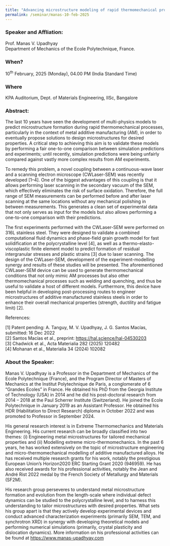 ```yaml
---
title: "Advancing microstructure modeling of rapid thermomechanical processes: Experiment-modelling  synergy using a novel CW Laser and SEM coupling (10/02/25)"
permalink: /seminar/manas-10-feb-2025
---
```

### Speaker and Affliation:
Prof. Manas V. Upadhyay<br>
Department of Mechanics of the Ecole Polytechnique, France. 

### When?
10<sup>th</sup> February, 2025 (Monday), 04.00 PM (India Standard Time)

### Where
KPA Auditorium, Dept. of Materials Engineering, IISc, Bangalore

### Abstract:  

The last 10 years have seen the development of multi-physics models to predict microstructure formation during rapid thermomechanical processes, particularly in the context of metal additive manufacturing (AM), in order to eventually propose solutions to design microstructures for desired properties. A critical step to achieving this aim is to validate these models by performing a fair one-to-one comparison between simulation predictions and experiments; until recently, simulation predictions were being unfairly compared against vastly more complex results from AM experiments.

To remedy this problem, a novel coupling between a continuous-wave laser and a scanning electron microscope (CWLaser-SEM) was recently developed [1–4]. One of the biggest advantages of this coupling is that it allows performing laser scanning in the secondary vacuum of the SEM, which effectively eliminates the risk of surface oxidation. Therefore, the full range of SEM measurements can be performed before and after laser scanning at the same locations without any mechanical polishing in between measurements. This generates a clean set of experimental data that not only serves as input for the models but also allows performing a one-to-one comparison with their predictions.

The first experiments performed with the CWLaser-SEM were performed on 316L stainless steel. They were designed to validate a combined computational fluid dynamics and phase-field grain growth model for fast solidification at the polycrystalline level [4], as well as a thermo-elasto-viscoplastic finite element model to predict formation of residual intergranular stresses and plastic strains [3] due to laser scanning. The design of the CWLaser-SEM, development of the experiment-modelling synergy and results of these studies will be presented.
The aforementioned CWLaser-SEM device can be used to generate thermomechanical conditions that not only mimic AM processes but also other thermomechanical processes such as welding and quenching, and thus be useful to validate a host of different models. Furthermore, this device have been helpful in developing post-processing routes to engineer microstructures of additive manufactured stainless steels in order to enhance their overall mechanical properties (strength, ductility and fatigue limit) [2].

References:

[1] Patent pending: A. Tanguy, M. V. Upadhyay, J. G. Santos Macías, submitted: 16 Dec 2022<br>
[2] Santos Macías et al., preprint: https://hal.science/hal-04530203<br>
[3] Chadwick et al., Acta Materialia 282 (2025) 120482<br>
[4] Mohanan et al., Materialia 34 (2024) 102082<br>

### About the Speaker: 
 
Manas V. Upadhyay is a Professor in the Department of Mechanics of the Ecole Polytechnique (France), and the Program Director of Masters of Mechanics at the Institut Polytechnique de Paris, a conglomerate of 6 “Grandes Ecoles” in France. He obtained his PhD from the Georgia Institute of Technology (USA) in 2014 and he did his post-doctoral research from 2014 – 2018 at the Paul Scherrer Institute (Switzerland). He joined the Ecole Polytechnique in January 2019 as an Assistant Professor. He obtained his HDR (Habilitation to Direct Research) diploma in October 2022 and was promoted to Professor in September 2024.

His general research interest is in Extreme Thermomechanics and Materials Engineering. His current research can be broadly classified into two themes: (i) Engineering metal microstructures for tailored mechanical properties and (ii) Modelling extreme micro-thermomechanics. In the past 6 years, he has worked extensively on the topic of microstructure engineering and micro-thermomechanical modelling of additive manufactured alloys. He has received multiple research grants for his work, notably the prestigious European Union’s Horizon2020 ERC Starting Grant 2020 (946959). He has also received awards for his professional activities, notably the Jean and André Rist 2022 medal by the French Society of Metallurgy and Materials (SF2M).

His research group perseveres to understand metal microstructure formation and evolution from the length-scale where individual defect dynamics can be studied to the polycrystalline level, and to harness this understanding to tailor microstructures with desired properties. What sets his group apart is that they actively develop experimental devices and conduct advanced characterization experiments (primarily SEM, TEM, and synchrotron XRD) in synergy with developing theoretical models and performing numerical simulations (primarily, crystal plasticity and dislocation dynamics). More information on his professional activities can be found at https://www.manas-upadhyay.com